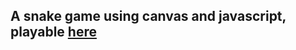 ## A snake game using canvas and javascript, playable [here](https://khiet-js-snake.herokuapp.com/index.html)

